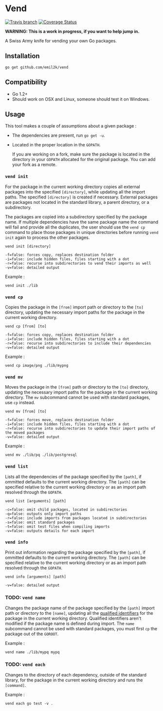 # Vend
[![Travis
branch](https://img.shields.io/travis/emil2k/vend.svg?style=flat)](https://travis-ci.org/emil2k/vend)
[![Coverage
Status](https://img.shields.io/coveralls/emil2k/vend.svg?style=flat)](https://coveralls.io/r/emil2k/vend)

**WARNING: This is a work in progress, if you want to help jump in.**

A Swiss Army knife for vending your own Go packages.

## Installation

```
go get github.com/emil2k/vend
```

## Compatibility

- Go 1.2+
- Should work on OSX and Linux, someone should test it on Windows.

## Usage

This tool makes a couple of assumptions about a given package :

- The dependencies are present, run `go get -u`.
- Located in the proper location in the `GOPATH`.

  If you are working on a fork, make sure the package is located in the
directory in your `GOPATH` allocated for the original package. You can add your
fork as a remote.

### `vend init`

For the package in the current working directory copies all external packages
into the specified `[directory]`, while updating all the import paths. The
specified `[directory]` is created if necessary. External packages are packages
not located in the standard library, a parent directory, or a subdirectory.

The packages are copied into a subdirectory specified by the package name. If
multiple dependencies have the same package name the command will fail and
provide all the duplicates, the user should use the `vend cp` command to place
those packages in unique directories before running `vend init` again to process
the other packages.

```
vend init [directory]

-f=false: forces copy, replaces destination folder
-i=false: include hidden files, files starting with a dot
-r=false: recurse into subdirectories to vend their imports as well
-v=false: detailed output
```

Example :

```
vend init ./lib
```

### `vend cp`

Copies the package in the `[from]` import path or directory to the `[to]`
directory, updating the necessary import paths for the package in the current
working directory.

```
vend cp [from] [to]

-f=false: forces copy, replaces destination folder
-i=false: include hidden files, files starting with a dot
-r=false: recurse into subdirectories to include their dependencies
-v=false: detailed output
```

Example :

```
vend cp image/png ./lib/mypng
```

### `vend mv`

Moves the package in the `[from]` path or directory to the `[to]` directory,
updating the necessary import paths for the package in the current working
directory. The `mv` subcommand cannot be used with standard packages, use
`cp` instead.

```
vend mv [from] [to]

-f=false: forces move, replaces destination folder
-i=false: include hidden files, files starting with a dot
-r=false: recurse into subdirectories to update their import paths of the moved packages
-v=false: detailed output
```

Example :

```
vend mv ./lib/pq ./lib/postgresql
```

### `vend list`

Lists all the dependencies of the package specified by the `[path]`, if ommitted
defaults to the current working directory. The `[path]` can be specified
relative to the current working directory or as an import path resolved through
the `GOPATH`.

```
vend list [arguments] [path]

-c=false: omit child packages, located in subdirectories
-q=false: outputs only import paths
-r=false: include imports from packages located in subdirectories
-s=false: omit standard packages
-t=false: omit test files when compiling imports
-v=false: outputs details for each import
```

### `vend info`

Print out information regarding the package specified by the `[path]`, if
ommitted defaults to the current working directory. The `[path]` can be
specified relative to the current working directory or as an import path
resolved through the `GOPATH`.

```
vend info [arguments] [path]

-v=false: detailed output
```

### TODO: `vend name`

Changes the package name of the package specified by the `[path]` import path or
directory to the `[name]`, updating all the [qualified
identifiers](https://golang.org/ref/spec#Qualified_identifiers) for the package
in the current working directory. Qualified identifiers aren't modified if the
package name is defined during import. The `name` subcommand cannot be used with
standard packages, you must first `cp` the package out of the `GOROOT`.

Example :

```
vend name ./lib/mypq mypq
```

### TODO: `vend each`

Changes to the directory of each dependency, outside of the standard library,
for the package in the current working directory and runs the `[command]`.

Example :

```
vend each go test -v .
```
